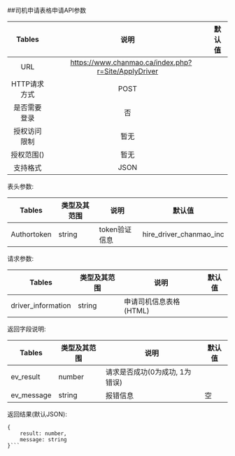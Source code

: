 ##司机申请表格申请API参数

| Tables |  说明 |  默认值|
| :-------------:| :-----:|:-----:|
| URL | 　https://www.chanmao.ca/index.php?r=Site/ApplyDriver ||
| HTTP请求方式 | POST |  |
| 是否需要登录 | 否 |  |
| 授权访问限制 | 暂无 |  |
| 授权范围() | 暂无 | |
| 支持格式 | JSON | |


表头参数:

| Tables | 类型及其范围 | 说明 |  默认值|
| -------------|-------------| -----|-----|
| Authortoken | string | token验证信息 |hire_driver_chanmao_inc|

请求参数:


| Tables | 类型及其范围 | 说明 |  默认值|
| ------------- |-------------| -----|-----|
| driver_information | string | 申请司机信息表格(HTML) ||





返回字段说明:

| Tables | 类型及其范围 | 说明 |  默认值|
| ------------- |-------------|-----|-----|
| ev_result | number |  请求是否成功(0为成功, 1为错误) ||
| ev_message | string | 报错信息 | 空|

返回结果(默认JSON):
```
{
    result: number,
    message: string
}```

